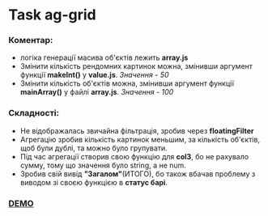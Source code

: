# Task ag-grid

### Коментар:
- логіка генерації масива об'єктів лежить **array.js** 
- Змінити кількість рендомних картинок можна, змінивши аргумент функції **makeInt()** у **value.js**. *Значення - 50*
- Змінити кількість об'єктів можна, змінивши аргумент функції **mainArray()** у файлі **array.js**. *Значення - 100*


### Складності:
 - Не відображалась звичайна фільтрація, зробив через **floatingFilter**
 - Агрегацію зробив кількість картинок меньшим, за кількість об'єктів, щоб були дублі, та можно було групувати. 
 - Під час агрегації створив свою функцію для **col3**, бо не рахувало сумму, тому що значення було string, а не num.
 - Зробив свій вивід **"Загалом"**(ИТОГО), бо також вбачав проблему з виводом зі своєю функцією в **статус барі**.
    
### [DEMO](https://vue-ag-grid-task.vercel.app/)
